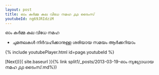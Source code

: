 ```yaml
---
layout: post
title: ഓം കർമ്മ കല വിധേ നമഹ ൧൧ ടൈംസ്
youtubeId: ng69JRIdziM
---
```

 
 
 ഓം കർമ്മ കല വിധേ നമഹ 
 
 -  ചുമതലകൾ നിർവഹിക്കാനുള്ള ശരിയായ സമയം ആർക്കറിയാം 
 
  
 
  
 
 
 
 
 
 


{% include youtubePlayer.html id=page.youtubeId %}
 
[Next]({{ site.baseurl }}{% link  split1/_posts/2013-03-19-ഓം ന്യഗ്രോധായ നമഹ ൧൧ ടൈംസ്.md%})
 
